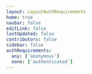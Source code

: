 ```yaml
---
layout: LayoutAuthRequirements
home: true
navbar: false
editLink: false
lastUpdated: false
contributors: false
sidebar: false
authRequirements:
  any: ['anonymous']
  none: ['authenticated']
---
```


<script>
    if(!__SSR__) {
        window.location.replace('/.auth/login/github');
    }
</script>
